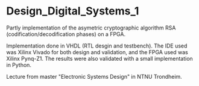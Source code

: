 # Design_Digital_Systems_1
Partly implementation of the asymetric cryptographic algorithm RSA (codification/decodification phases) on a FPGA.

Implementation done in VHDL (RTL desgin and testbench). The IDE used was Xilinx Vivado for both design and validation, and the FPGA used was Xilinx Pynq-Z1. The results were also validated with a small implementation in Python.

Lecture from master "Electronic Systems Design" in NTNU Trondheim.
